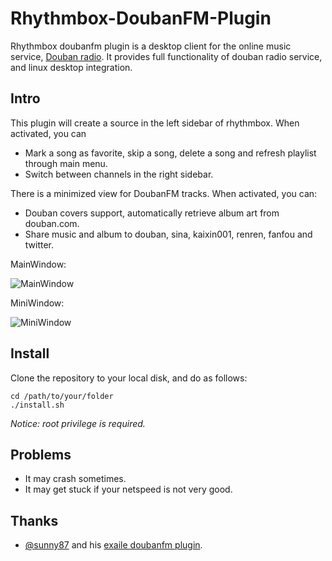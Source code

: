 Rhythmbox-DoubanFM-Plugin
======================

Rhythmbox doubanfm plugin is a desktop client for the online music service, [Douban radio](http://douban.fm "Douban FM"). It provides full functionality of douban radio service, and linux desktop integration.

Intro
-----

This plugin will create a source in the left sidebar of rhythmbox. When activated, you can

* Mark a song as favorite, skip a song, delete a song and refresh playlist through main menu.
* Switch between channels in the right sidebar.

There is a minimized view for DoubanFM tracks. When activated, you can:

* Douban covers support, automatically retrieve album art from douban.com.
* Share music and album to douban, sina, kaixin001, renren, fanfou and twitter.

MainWindow:

![MainWindow](http://farm8.staticflickr.com/7364/8786450403_9fa0f4e67a.jpg)

MiniWindow:

![MiniWindow](http://farm6.staticflickr.com/5446/8797029704_94d8b58e94.jpg)

Install
-------

Clone the repository to your local disk, and do as follows:

	cd /path/to/your/folder
	./install.sh

*Notice: root privilege is required.*

Problems
-------

* It may crash sometimes.
* It may get stuck if your netspeed is not very good.

Thanks
-------

* [@sunny87](http://github.com/sunng87) and his [exaile doubanfm plugin](https://github.com/sunng87/exaile-doubanfm-plugin).
